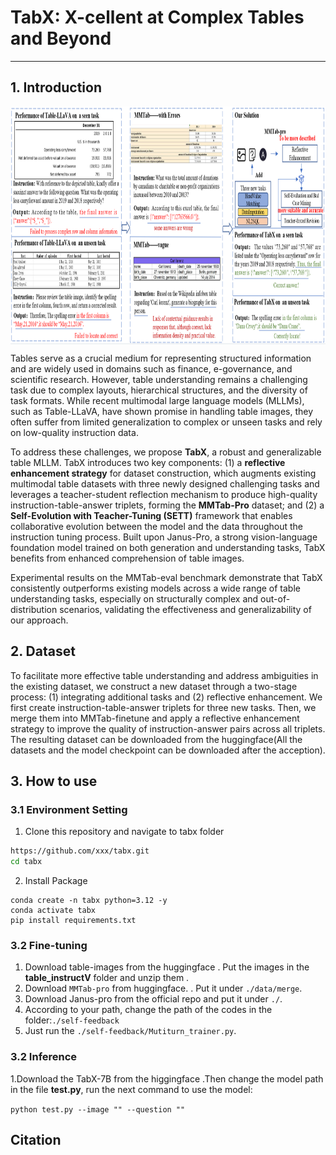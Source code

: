 # TabX: X-cellent at Complex Tables and Beyond

---

## 1. Introduction

<img src="./Readme_images/teaser.png" width = "800" height = "380" align=center />

Tables serve as a crucial medium for representing structured information and are widely used in domains such as finance, e-governance, and scientific research. However, table understanding remains a challenging task due to complex layouts, hierarchical structures, and the diversity of task formats. While recent multimodal large language models (MLLMs), such as Table-LLaVA, have shown promise in handling table images, they often suffer from limited generalization to complex or unseen tasks and rely on low-quality instruction data.

To address these challenges, we propose **TabX**, a robust and generalizable table MLLM. TabX introduces two key components: (1) a **reflective enhancement strategy** for dataset construction, which augments existing multimodal table datasets with three newly designed challenging tasks and leverages a teacher-student reflection mechanism to produce high-quality instruction-table-answer triplets, forming the **MMTab-Pro** dataset; and (2) a **Self-Evolution with Teacher-Tuning (SETT)** framework that enables collaborative evolution between the model and the data throughout the instruction tuning process. Built upon Janus-Pro, a strong vision-language foundation model trained on both generation and understanding tasks, TabX benefits from enhanced comprehension of table images.

Experimental results on the MMTab-eval benchmark demonstrate that TabX consistently outperforms existing models across a wide range of table understanding tasks, especially on structurally complex and out-of-distribution scenarios, validating the effectiveness and generalizability of our approach.

## 2. Dataset
To facilitate more effective table understanding and address ambiguities in the existing dataset,  we construct a new dataset through a two-stage process: (1) integrating additional tasks and (2) reflective enhancement. We first create instruction-table-answer triplets for three new tasks.
Then, we merge them into MMTab-finetune and apply a reflective enhancement strategy to improve the quality of instruction-answer pairs across all triplets. The resulting dataset can be downloaded from the huggingface(All the datasets and the model checkpoint can be downloaded after the acception). 

## 3. How to use

### 3.1 Environment Setting
1. Clone this repository and navigate to tabx folder
```bash
https://github.com/xxx/tabx.git
cd tabx
```

2. Install Package
```Shell
conda create -n tabx python=3.12 -y
conda activate tabx
pip install requirements.txt
```

### 3.2 Fine-tuning

1. Download table-images from the huggingface . Put the images in the **table_instructV** folder and unzip them . 
2. Download ```MMTab-pro``` from  huggingface. . Put it under ```./data/merge```. 
3. Download Janus-pro from the official repo and put it under ```./```.
4. According to your path, change the path of the codes in the folder:```./self-feedback```
5. Just run the ```./self-feedback/Mutiturn_trainer.py```.

### 3.2 Inference

1.Download the TabX-7B from the higgingface .Then change the model path in the file **test.py**, run the next command to use the model:

`python test.py --image "" --question ""`

## Citation
```bibtex

```
